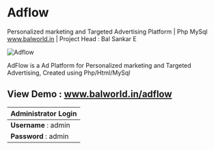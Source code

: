 # Adflow
Personalized marketing and Targeted Advertising Platform | Php MySql
www.balworld.in | Project Head : Bal Sankar E

![Adflow](https://balworld.in/images/adflow.jpg)

AdFlow is a Ad Platform for Personalized marketing and Targeted Advertising, Created using Php/Html/MySql

## View Demo : www.balworld.in/adflow

   Administrator Login  |
   ---------------------|
   **Username** : admin |
   **Password** : admin |
